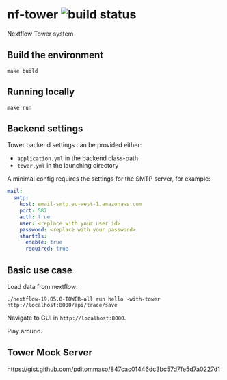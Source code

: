 # nf-tower ![build status](https://codebuild.eu-west-1.amazonaws.com/badges?uuid=eyJlbmNyeXB0ZWREYXRhIjoiK1E3NmtuOUVrbElTUlBxbHhRY0MvUzNjUVI2bFFMd25HR0xYb2k0T0JkdzJaMU9Ycmw0dHhNK0hzNHVybUhaaFVtQVY0WUdKM0wyY2ZJcHRyTzE0UmE4PSIsIml2UGFyYW1ldGVyU3BlYyI6IkNWdkFVdVUweEFvZWo4QmwiLCJtYXRlcmlhbFNldFNlcmlhbCI6MX0%3D&branch=master)

Nextflow Tower system

## Build the environment 

    make build

## Running locally

    make run

## Backend settings  

Tower backend settings can be provided either:
  - `application.yml` in the backend class-path
  - `tower.yml` in the launching directory

A minimal config requires the settings for the SMTP 
server, for example: 

```yml
mail:
  smtp:
    host: email-smtp.eu-west-1.amazonaws.com
    port: 587
    auth: true
    user: <replace with your user id>
    password: <replace with your password>
    starttls:
      enable: true
      required: true
```

## Basic use case

Load data from nextflow:

    ./nextflow-19.05.0-TOWER-all run hello -with-tower http://localhost:8000/api/trace/save
    
Navigate to GUI in `http://localhost:8000`.

Play around.

## Tower Mock Server 

https://gist.github.com/pditommaso/847cac01446dc3bc57d7fe5d7a0227d1

